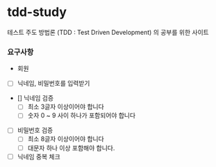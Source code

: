 # tdd-study
테스트 주도 방법론 (TDD : Test Driven Development) 의 공부를 위한 사이트

### 요구사항

- 회원
- [ ] 닉네임, 비밀번호를 입력받기
- [] 닉네임 검증
  - [ ] 최소 3글자 이상이어야 합니다
  - [ ] 숫자 0 ~ 9 사이 하나가 포함되어야 합니다
- [ ] 비밀번호 검증
  - [ ] 최소 8글자 이상이어야 합니다
  - [ ] 대문자 하나 이상 포함해야 합니다.
- [ ] 닉네임 중복 체크
